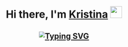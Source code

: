 <h1 align="center">Hi there, I'm <a href="https://daniilshat.ru/" target="_blank">Kristina</a> 
<img src="https://github.com/blackcater/blackcater/raw/main/images/Hi.gif" height="32"/></h1>
<h2 align="center"><a href="https://git.io/typing-svg"><img src="https://readme-typing-svg.herokuapp.com?font=Fira+Code&pause=1000&center=true&width=435&lines=Quality+Assurance+engineer" alt="Typing SVG" /></a></h2>
